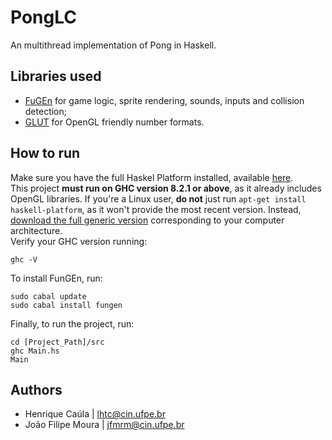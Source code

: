 # PongLC
An multithread implementation of Pong in Haskell.

## Libraries used
- [FuGEn](https://github.com/haskell-game/fungen) for game logic, sprite rendering, sounds, inputs and collision detection;
- [GLUT](http://hackage.haskell.org/package/GLUT) for OpenGL friendly number formats.

## How to run

Make sure you have the full Haskel Platform installed, available [here](https://www.haskell.org/platform/).</br>
This project **must run on GHC version 8.2.1 or above**, as it already includes OpenGL libraries. If you're a Linux user, **do not** just run ``apt-get install haskell-platform``, as it won't provide the most recent version. Instead, [download the full generic version](https://www.haskell.org/platform/#linux-generic) corresponding to your computer architecture.</br>
Verify your GHC version running:

````
ghc -V
````

To install FunGEn, run:

```
sudo cabal update
sudo cabal install fungen
```

Finally, to run the project, run:

````
cd [Project_Path]/src
ghc Main.hs
Main
````

## Authors
- Henrique Caúla | lhtc@cin.ufpe.br
- João Filipe Moura | jfmrm@cin.ufpe.br

